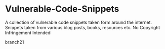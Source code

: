 # Vulnerable-Code-Snippets

A collection of vulnerable code snippets taken form around the internet. Snippets taken from various blog posts, books, resources etc. No Copyright Infringement Intended

branch21



